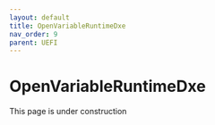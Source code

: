 ```yaml
---
layout: default
title: OpenVariableRuntimeDxe
nav_order: 9
parent: UEFI
---
```


# OpenVariableRuntimeDxe

This page is under construction
